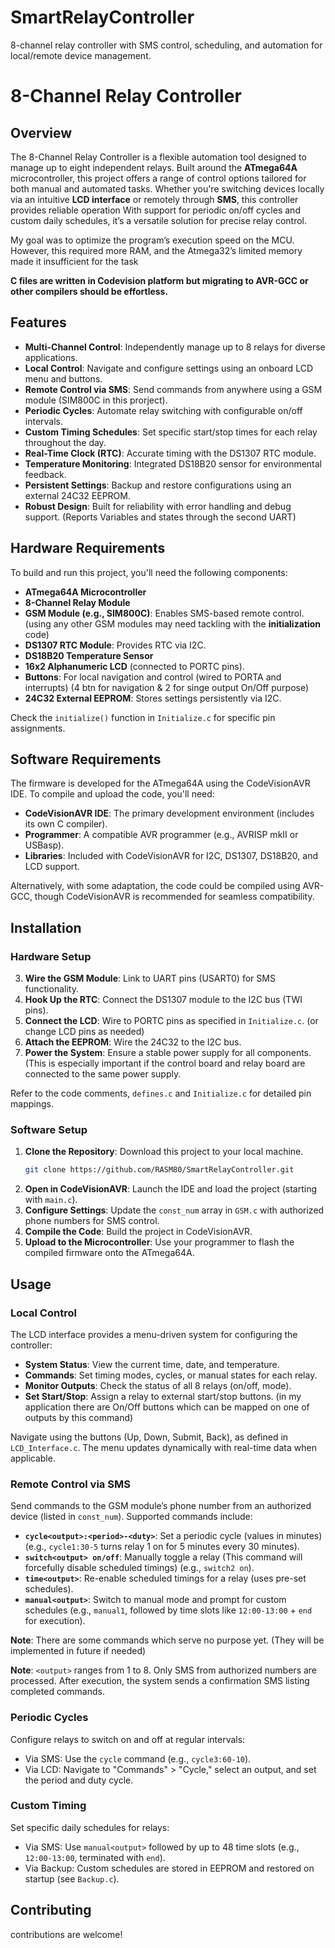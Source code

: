 # SmartRelayController
8-channel relay controller with SMS control, scheduling, and automation for local/remote device management.



# 8-Channel Relay Controller

## Overview

The 8-Channel Relay Controller is a flexible automation tool designed to manage up to eight independent relays. Built around the **ATmega64A** microcontroller, this project offers a range of control options tailored for both manual and automated tasks. Whether you're switching devices locally via an intuitive **LCD interface** or remotely through **SMS**, this controller provides reliable operation With support for periodic on/off cycles and custom daily schedules, it’s a versatile solution for precise relay control. 

My goal was to optimize the program’s execution speed on the MCU. However, this required more RAM, and the Atmega32’s limited memory made it insufficient for the task

**C files are written in Codevision platform but migrating to AVR-GCC or other compilers should be effortless.**

## Features

- **Multi-Channel Control**: Independently manage up to 8 relays for diverse applications.
- **Local Control**: Navigate and configure settings using an onboard LCD menu and buttons.
- **Remote Control via SMS**: Send commands from anywhere using a GSM module (SIM800C in this prorject).
- **Periodic Cycles**: Automate relay switching with configurable on/off intervals.
- **Custom Timing Schedules**: Set specific start/stop times for each relay throughout the day.
- **Real-Time Clock (RTC)**: Accurate timing with the DS1307 RTC module.
- **Temperature Monitoring**: Integrated DS18B20 sensor for environmental feedback.
- **Persistent Settings**: Backup and restore configurations using an external 24C32 EEPROM.
- **Robust Design**: Built for reliability with error handling and debug support. (Reports Variables and states through the second UART)

## Hardware Requirements

To build and run this project, you'll need the following components:

- **ATmega64A Microcontroller**
- **8-Channel Relay Module**
- **GSM Module (e.g., SIM800C)**: Enables SMS-based remote control. (using any other GSM modules may need tackling with the **initialization** code)
- **DS1307 RTC Module**: Provides RTC via I2C.
- **DS18B20 Temperature Sensor**
- **16x2 Alphanumeric LCD** (connected to PORTC pins).
- **Buttons**: For local navigation and control (wired to PORTA and interrupts) (4 btn for navigation & 2 for singe output On/Off purpose)
- **24C32 External EEPROM**: Stores settings persistently via I2C.

Check the `initialize()` function in `Initialize.c` for specific pin assignments.

## Software Requirements

The firmware is developed for the ATmega64A using the CodeVisionAVR IDE. To compile and upload the code, you'll need:

- **CodeVisionAVR IDE**: The primary development environment (includes its own C compiler).
- **Programmer**: A compatible AVR programmer (e.g., AVRISP mkII or USBasp).
- **Libraries**: Included with CodeVisionAVR for I2C, DS1307, DS18B20, and LCD support.

Alternatively, with some adaptation, the code could be compiled using AVR-GCC, though CodeVisionAVR is recommended for seamless compatibility.

## Installation

### Hardware Setup


3. **Wire the GSM Module**: Link to UART pins (USART0) for SMS functionality.
4. **Hook Up the RTC**: Connect the DS1307 module to the I2C bus (TWI pins).
6. **Connect the LCD**: Wire to PORTC pins as specified in `Initialize.c`. (or change LCD pins as needed)
8. **Attach the EEPROM**: Wire the 24C32 to the I2C bus.
9. **Power the System**: Ensure a stable power supply for all components. (This is especially important if the control board and relay board are connected to the same power supply.

Refer to the code comments, `defines.c` and `Initialize.c` for detailed pin mappings.

### Software Setup

1. **Clone the Repository**: Download this project to your local machine.
   ```bash
   git clone https://github.com/RASM80/SmartRelayController.git
   ```
2. **Open in CodeVisionAVR**: Launch the IDE and load the project (starting with `main.c`).
3. **Configure Settings**: Update the `const_num` array in `GSM.c` with authorized phone numbers for SMS control.
4. **Compile the Code**: Build the project in CodeVisionAVR.
5. **Upload to the Microcontroller**: Use your programmer to flash the compiled firmware onto the ATmega64A.

## Usage

### Local Control

The LCD interface provides a menu-driven system for configuring the controller:

- **System Status**: View the current time, date, and temperature.
- **Commands**: Set timing modes, cycles, or manual states for each relay.
- **Monitor Outputs**: Check the status of all 8 relays (on/off, mode).
- **Set Start/Stop**: Assign a relay to external start/stop buttons. (in my application there are On/Off buttons which can be mapped on one of outputs by this command)

Navigate using the buttons (Up, Down, Submit, Back), as defined in `LCD_Interface.c`. The menu updates dynamically with real-time data when applicable.

### Remote Control via SMS

Send commands to the GSM module’s phone number from an authorized device (listed in `const_num`). Supported commands include:

- **`cycle<output>:<period>-<duty>`**: Set a periodic cycle (values in minutes) (e.g., `cycle1:30-5` turns relay 1 on for 5 minutes every 30 minutes).
- **`switch<output> on/off`**: Manually toggle a relay (This command will forcefully disable scheduled timings) (e.g., `switch2 on`).
- **`time<output>`**: Re-enable scheduled timings for a relay (uses pre-set schedules).
- **`manual<output>`**: Switch to manual mode and prompt for custom schedules (e.g., `manual1`, followed by time slots like `12:00-13:00` + `end` for execution).

**Note**: There are some commands which serve no purpose yet. (They will be implemented in future if needed)

**Note**: `<output>` ranges from 1 to 8. Only SMS from authorized numbers are processed. After execution, the system sends a confirmation SMS listing completed commands.

### Periodic Cycles

Configure relays to switch on and off at regular intervals:
- Via SMS: Use the `cycle` command (e.g., `cycle3:60-10`).
- Via LCD: Navigate to "Commands" > "Cycle," select an output, and set the period and duty cycle.

### Custom Timing

Set specific daily schedules for relays:
- Via SMS: Use `manual<output>` followed by up to 48 time slots (e.g., `12:00-13:00`, terminated with `end`).
- Via Backup: Custom schedules are stored in EEPROM and restored on startup (see `Backup.c`).

## Contributing
contributions are welcome!
